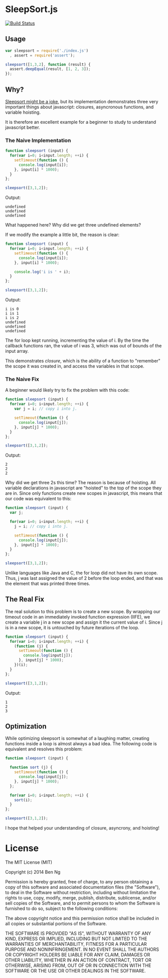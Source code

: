 # SleepSort.js

[![Build Status](https://travis-ci.org/ben-ng/sleepsort.png?branch=master)](https://travis-ci.org/ben-ng/sleepsort)

## Usage
```js
var sleepsort = require('./index.js')
  , assert = require('assert');

sleepsort([1,3,2], function (result) {
  assert.deepEqual(result, [1, 2, 3]);
});
```

## Why?

[Sleepsort might be a joke](https://dis.4chan.org/read/prog/1295544154), but its implementation demonstrates three very important things about javascript: closures, asyncronous functions, and variable hoisting.

It is therefore an excellent example for a beginner to study to understand javascript better.

### The Naive Implementation

```js
function sleepsort (input) {
  for(var i=0; i<input.length; ++i) {
    setTimeout(function () {
      console.log(input[i]);
    }, input[i] * 1000);
  }
};

sleepsort([3,1,2]);
```

Output:
```$
undefined
undefined
undefined
```

What happened here? Why did we get three undefined elements?

If we modify the example a little bit, the reason is clear:

```js
function sleepsort (input) {
  for(var i=0; i<input.length; ++i) {
    setTimeout(function () {
      console.log(input[i]);
    }, input[i] * 1000);

    console.log('i is ' + i);
  }
};

sleepsort([3,1,2]);
```

Output:
```$
i is 0
i is 1
i is 2
undefined
undefined
undefined
```

The for loop kept running, incrementing the value of i. By the time the callback functions ran, the value of i was 3, which was out of bounds of the input array.

This demonstrates *closure*, which is the ability of a function to "remember" the scope it was created in, and access the variables in that scope.

### The Naive Fix

A beginner would likely try to fix the problem with this code:

```js
function sleepsort (input) {
  for(var i=0; i<input.length; ++i) {
    var j = i; // copy i into j.

    setTimeout(function () {
      console.log(input[j]);
    }, input[j] * 1000);
  }
};

sleepsort([3,1,2]);
```

Output:
```$
2
2
2
```

Why did we get three 2s this time? The reason is because of hoisting. All variable declarations in javascript are "hoisted" to the top of the scope they are in. Since only functions create new scopes in javascript, this means that our code was equivalent to this:

```js
function sleepsort (input) {
  var j;

  for(var i=0; i<input.length; ++i) {
    j = i; // copy i into j.

    setTimeout(function () {
      console.log(input[j]);
    }, input[j] * 1000);
  }
};

sleepsort([3,1,2]);
```

Unlike languages like Java and C, the for loop did not have its own scope. Thus, j was last assigned the value of 2 before the loop ended, and that was the element that was printed three times.

## The Real Fix

The real solution to this problem is to create a new scope. By wrapping our timeout code in an immediately invoked function expression (IIFE), we create a variable j in a new scope and assign it the current value of i. Since j is in a new scope, it is untouched by future iterations of the loop.

```js
function sleepsort (input) {
  for(var i=0; i<input.length; ++i) {
    (function (j) {
      setTimeout(function () {
        console.log(input[j]);
      }, input[j] * 1000);
    })(i);
  }
};

sleepsort([3,1,2]);
```

Output:
```$
1
2
3
```

## Optimization

While optimizing sleepsort is somewhat of a laughing matter, creating functions inside a loop is almost always a bad idea. The following code is equivalent and resolves this problem:

```js
function sleepsort (input) {

  function sort (j) {
    setTimeout(function () {
      console.log(input[j]);
    }, input[j] * 1000);
  };

  for(var i=0; i<input.length; ++i) {
    sort(i);
  }
};

sleepsort([3,1,2]);
```

I hope that helped your understanding of closure, asyncrony, and hoisting!

# License

The MIT License (MIT)

Copyright (c) 2014 Ben Ng

Permission is hereby granted, free of charge, to any person obtaining a copy
of this software and associated documentation files (the "Software"), to deal
in the Software without restriction, including without limitation the rights
to use, copy, modify, merge, publish, distribute, sublicense, and/or sell
copies of the Software, and to permit persons to whom the Software is
furnished to do so, subject to the following conditions:

The above copyright notice and this permission notice shall be included in
all copies or substantial portions of the Software.

THE SOFTWARE IS PROVIDED "AS IS", WITHOUT WARRANTY OF ANY KIND, EXPRESS OR
IMPLIED, INCLUDING BUT NOT LIMITED TO THE WARRANTIES OF MERCHANTABILITY,
FITNESS FOR A PARTICULAR PURPOSE AND NONINFRINGEMENT. IN NO EVENT SHALL THE
AUTHORS OR COPYRIGHT HOLDERS BE LIABLE FOR ANY CLAIM, DAMAGES OR OTHER
LIABILITY, WHETHER IN AN ACTION OF CONTRACT, TORT OR OTHERWISE, ARISING FROM,
OUT OF OR IN CONNECTION WITH THE SOFTWARE OR THE USE OR OTHER DEALINGS IN
THE SOFTWARE.

